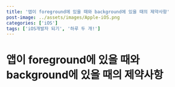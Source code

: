 ```yaml
---
title: '앱이 foreground에 있을 때와 background에 있을 때의 제약사항'
post-image: ../assets/images/Apple-iOS.png
categories: ['iOS']
tags: ['iOS개발자 되기', '하루 두 개!']
---
```


# 앱이 foreground에 있을 때와 background에 있을 때의 제약사항

